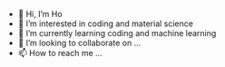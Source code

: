 - 👋 Hi, I’m Ho
- 👀 I’m interested in coding and material science
- 🌱 I’m currently learning coding and machine learning
- 💞️ I’m looking to collaborate on ...
- 📫 How to reach me ...

<!---
Ho is a ✨ special ✨ repository because its `README.md` (this file) appears on your GitHub profile.
You can click the Preview link to take a look at your changes.
--->
